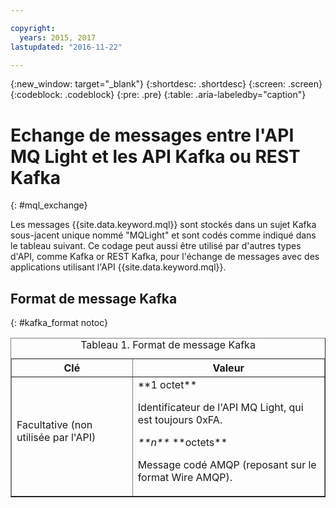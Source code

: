 ```yaml
---

copyright:
  years: 2015, 2017
lastupdated: "2016-11-22"

---
```


{:new_window: target="_blank"}
{:shortdesc: .shortdesc}
{:screen: .screen}
{:codeblock: .codeblock}
{:pre: .pre}
{:table: .aria-labeledby="caption"}

# Echange de messages entre l'API MQ Light et les API Kafka ou REST Kafka
{: #mql_exchange}

Les messages {{site.data.keyword.mql}} sont stockés dans un sujet Kafka sous-jacent unique nommé "MQLight" et sont codés comme indiqué dans le tableau suivant. Ce codage peut aussi être utilisé par d'autres types d'API, comme Kafka or REST Kafka, pour l'échange de messages avec des applications utilisant l'API {{site.data.keyword.mql}}.

## Format de message Kafka
{: #kafka_format notoc}

<table border='1'>
<caption>Tableau 1. Format de message Kafka</caption>
  <tr>
    <th> Clé </th>
    <th> Valeur </th>
  </tr>
  <tr>
    <td> Facultative (non utilisée par l'API)
	<p></p>
	</td>
    <td>**1 octet**
	<p>		     Identificateur de l'API MQ Light, qui est toujours 0xFA.</p>
    <p><var class="keyword varname">**n**</var> **octets**</p>
    <p>		    Message codé AMQP (reposant sur le format Wire AMQP). </p></td>
  </tr>
</table>


